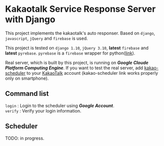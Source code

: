 # Kakaotalk Service Response Server with Django
This project implements the kakaotalk's auto responser. Based on `django`,
`javascript`, `jQuery` and `firebase` is used.

This project is tested on `django 1.10`, `jQuery 3.10`, **latest** `firebase`
and **latest** `pyrebase`. `pyrebase` is a `firebase` wrapper for
python([link](https://github.com/thisbejim/Pyrebase)).

Real server, which is built by this project, is running on ***Google Cloude Platform 
Computing Engine***. If you want to test the real server, add [kakao-scheduler](http://plus.kakao.com/home/oojk1uqx)
to your [KakaoTalk](http://www.kakao.com/talk/) account (kakao-scheduler link works properly only on smartphone). 

## Command list

`login` : Login to the scheduler using ***Google Account***.<br>
`verify` : Verify your login information.

## Scheduler
TODO: in progress.
